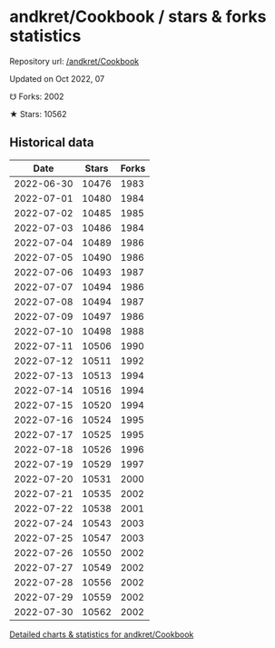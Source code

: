 # andkret/Cookbook / stars & forks statistics

Repository url: [/andkret/Cookbook](https://github.com/andkret/Cookbook)

Updated on Oct 2022, 07

☋ Forks: 2002

★ Stars: 10562

## Historical data
| Date | Stars | Forks |
|------|-------|-------|
| 2022-06-30 | 10476 | 1983 | 
| 2022-07-01 | 10480 | 1984 | 
| 2022-07-02 | 10485 | 1985 | 
| 2022-07-03 | 10486 | 1984 | 
| 2022-07-04 | 10489 | 1986 | 
| 2022-07-05 | 10490 | 1986 | 
| 2022-07-06 | 10493 | 1987 | 
| 2022-07-07 | 10494 | 1986 | 
| 2022-07-08 | 10494 | 1987 | 
| 2022-07-09 | 10497 | 1986 | 
| 2022-07-10 | 10498 | 1988 | 
| 2022-07-11 | 10506 | 1990 | 
| 2022-07-12 | 10511 | 1992 | 
| 2022-07-13 | 10513 | 1994 | 
| 2022-07-14 | 10516 | 1994 | 
| 2022-07-15 | 10520 | 1994 | 
| 2022-07-16 | 10524 | 1995 | 
| 2022-07-17 | 10525 | 1995 | 
| 2022-07-18 | 10526 | 1996 | 
| 2022-07-19 | 10529 | 1997 | 
| 2022-07-20 | 10531 | 2000 | 
| 2022-07-21 | 10535 | 2002 | 
| 2022-07-22 | 10538 | 2001 | 
| 2022-07-24 | 10543 | 2003 | 
| 2022-07-25 | 10547 | 2003 | 
| 2022-07-26 | 10550 | 2002 | 
| 2022-07-27 | 10549 | 2002 | 
| 2022-07-28 | 10556 | 2002 | 
| 2022-07-29 | 10559 | 2002 | 
| 2022-07-30 | 10562 | 2002 | 


[Detailed charts & statistics for andkret/Cookbook](https://reviewgithub.com/rep/andkret/Cookbook)
